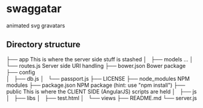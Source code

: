 swaggatar
=========

animated svg gravatars



## Directory structure
├── app                    This is where the server side stuff is stashed
│   ├── models             ...
│   └── routes.js          Server side URI handling
├── bower.json             Bower package
├── config                 
│   ├── db.js
│   └── passport.js
├── LICENSE
├── node_modules           NPM modules
├── package.json           NPM package (hint: use "npm install")
├── public                 This is where the CLIENT SIDE (AngularJS) scripts are held
│   ├── js
│   ├── libs
│   ├── test.html
│   └── views
├── README.md
└── server.js
